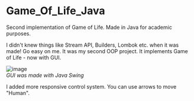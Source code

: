 # Game_Of_Life_Java
Second implementation of Game of Life. Made in Java for academic purposes. 

I didn't knew things like Stream API, Builders, Lombok etc. when it was made! Go easy on me.
It was my second OOP project. It implements Game of Life - now with GUI.

![image](https://user-images.githubusercontent.com/78416604/119008198-3d50c780-b992-11eb-8f3e-173efe04e735.png)
<br/>
<i> GUI was made with Java Swing</i>

I added more responsive control system. You can use arrows to move "Human".
